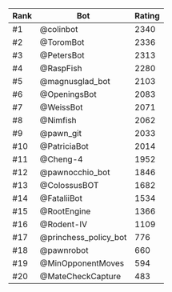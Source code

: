 Rank|Bot|Rating
---|---|---
#1|@colinbot|2340
#2|@ToromBot|2336
#3|@PetersBot|2313
#4|@RaspFish|2280
#5|@magnusglad_bot|2103
#6|@OpeningsBot|2083
#7|@WeissBot|2071
#8|@Nimfish|2062
#9|@pawn_git|2033
#10|@PatriciaBot|2014
#11|@Cheng-4|1952
#12|@pawnocchio_bot|1846
#13|@ColossusBOT|1682
#14|@FataliiBot|1534
#15|@RootEngine|1366
#16|@Rodent-IV|1109
#17|@princhess_policy_bot|776
#18|@pawnrobot|660
#19|@MinOpponentMoves|594
#20|@MateCheckCapture|483
